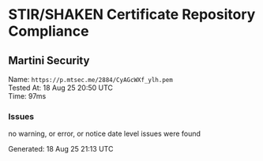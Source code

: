 # STIR/SHAKEN Certificate Repository Compliance

## Martini Security

Name: `https://p.mtsec.me/2884/CyAGcWXf_ylh.pem`\
Tested At: 18 Aug 25 20:50 UTC\
Time: 97ms

### Issues

no warning, or error, or notice date level issues were found

Generated: 18 Aug 25 21:13 UTC